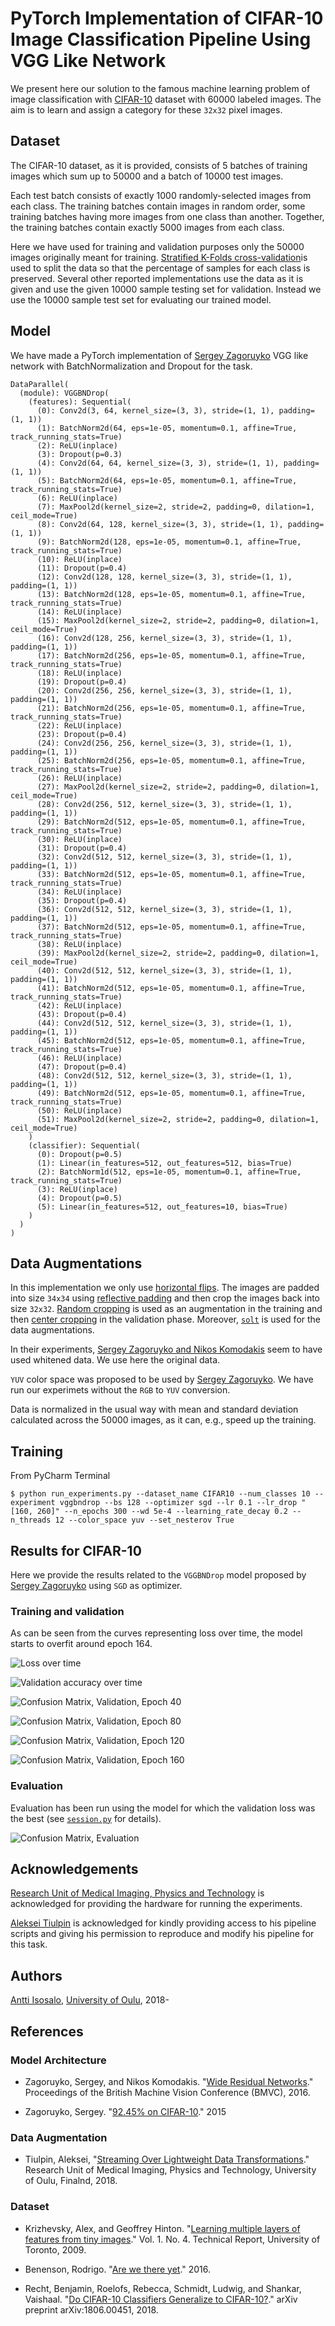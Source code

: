 # PyTorch Implementation of CIFAR-10 Image Classification Pipeline Using VGG Like Network

We present here our solution to the famous machine learning problem of image classification with [CIFAR-10](https://www.cs.toronto.edu/~kriz/cifar.html) dataset with 60000 labeled images. The aim is to learn and assign a category for these `32x32` pixel images.


## Dataset

The CIFAR-10 dataset, as it is provided, consists of 5 batches of training images which sum up to 50000 and a batch of 10000 test images.

Each test batch consists of exactly 1000 randomly-selected images from each class. The training batches contain images in random order, some training batches having more images from one class than another. Together, the training batches contain exactly 5000 images from each class.

Here we have used for training and validation purposes only the 50000 images originally meant for training. [Stratified K-Folds cross-validation]()is used to split the data so that the percentage of samples for each class is preserved. Several other reported implementations use the data as it is given and use the given 10000 sample testing set for validation. Instead we use the 10000 sample test set for evaluating our trained model.


## Model

We have made a PyTorch implementation of [Sergey Zagoruyko](https://github.com/szagoruyko/cifar.torch) VGG like network with BatchNormalization and Dropout for the task.

```
DataParallel(
  (module): VGGBNDrop(
    (features): Sequential(
      (0): Conv2d(3, 64, kernel_size=(3, 3), stride=(1, 1), padding=(1, 1))
      (1): BatchNorm2d(64, eps=1e-05, momentum=0.1, affine=True, track_running_stats=True)
      (2): ReLU(inplace)
      (3): Dropout(p=0.3)
      (4): Conv2d(64, 64, kernel_size=(3, 3), stride=(1, 1), padding=(1, 1))
      (5): BatchNorm2d(64, eps=1e-05, momentum=0.1, affine=True, track_running_stats=True)
      (6): ReLU(inplace)
      (7): MaxPool2d(kernel_size=2, stride=2, padding=0, dilation=1, ceil_mode=True)
      (8): Conv2d(64, 128, kernel_size=(3, 3), stride=(1, 1), padding=(1, 1))
      (9): BatchNorm2d(128, eps=1e-05, momentum=0.1, affine=True, track_running_stats=True)
      (10): ReLU(inplace)
      (11): Dropout(p=0.4)
      (12): Conv2d(128, 128, kernel_size=(3, 3), stride=(1, 1), padding=(1, 1))
      (13): BatchNorm2d(128, eps=1e-05, momentum=0.1, affine=True, track_running_stats=True)
      (14): ReLU(inplace)
      (15): MaxPool2d(kernel_size=2, stride=2, padding=0, dilation=1, ceil_mode=True)
      (16): Conv2d(128, 256, kernel_size=(3, 3), stride=(1, 1), padding=(1, 1))
      (17): BatchNorm2d(256, eps=1e-05, momentum=0.1, affine=True, track_running_stats=True)
      (18): ReLU(inplace)
      (19): Dropout(p=0.4)
      (20): Conv2d(256, 256, kernel_size=(3, 3), stride=(1, 1), padding=(1, 1))
      (21): BatchNorm2d(256, eps=1e-05, momentum=0.1, affine=True, track_running_stats=True)
      (22): ReLU(inplace)
      (23): Dropout(p=0.4)
      (24): Conv2d(256, 256, kernel_size=(3, 3), stride=(1, 1), padding=(1, 1))
      (25): BatchNorm2d(256, eps=1e-05, momentum=0.1, affine=True, track_running_stats=True)
      (26): ReLU(inplace)
      (27): MaxPool2d(kernel_size=2, stride=2, padding=0, dilation=1, ceil_mode=True)
      (28): Conv2d(256, 512, kernel_size=(3, 3), stride=(1, 1), padding=(1, 1))
      (29): BatchNorm2d(512, eps=1e-05, momentum=0.1, affine=True, track_running_stats=True)
      (30): ReLU(inplace)
      (31): Dropout(p=0.4)
      (32): Conv2d(512, 512, kernel_size=(3, 3), stride=(1, 1), padding=(1, 1))
      (33): BatchNorm2d(512, eps=1e-05, momentum=0.1, affine=True, track_running_stats=True)
      (34): ReLU(inplace)
      (35): Dropout(p=0.4)
      (36): Conv2d(512, 512, kernel_size=(3, 3), stride=(1, 1), padding=(1, 1))
      (37): BatchNorm2d(512, eps=1e-05, momentum=0.1, affine=True, track_running_stats=True)
      (38): ReLU(inplace)
      (39): MaxPool2d(kernel_size=2, stride=2, padding=0, dilation=1, ceil_mode=True)
      (40): Conv2d(512, 512, kernel_size=(3, 3), stride=(1, 1), padding=(1, 1))
      (41): BatchNorm2d(512, eps=1e-05, momentum=0.1, affine=True, track_running_stats=True)
      (42): ReLU(inplace)
      (43): Dropout(p=0.4)
      (44): Conv2d(512, 512, kernel_size=(3, 3), stride=(1, 1), padding=(1, 1))
      (45): BatchNorm2d(512, eps=1e-05, momentum=0.1, affine=True, track_running_stats=True)
      (46): ReLU(inplace)
      (47): Dropout(p=0.4)
      (48): Conv2d(512, 512, kernel_size=(3, 3), stride=(1, 1), padding=(1, 1))
      (49): BatchNorm2d(512, eps=1e-05, momentum=0.1, affine=True, track_running_stats=True)
      (50): ReLU(inplace)
      (51): MaxPool2d(kernel_size=2, stride=2, padding=0, dilation=1, ceil_mode=True)
    )
    (classifier): Sequential(
      (0): Dropout(p=0.5)
      (1): Linear(in_features=512, out_features=512, bias=True)
      (2): BatchNorm1d(512, eps=1e-05, momentum=0.1, affine=True, track_running_stats=True)
      (3): ReLU(inplace)
      (4): Dropout(p=0.5)
      (5): Linear(in_features=512, out_features=10, bias=True)
    )
  )
)
```


## Data Augmentations

In this implementation we only use [horizontal flips](https://mipt-oulu.github.io/solt/transforms.html#solt.transforms.RandomFlip). The images are padded into size `34x34` using [reflective padding](https://mipt-oulu.github.io/solt/transforms.html#solt.transforms.PadTransform) and then crop the images back into size `32x32`. [Random cropping](https://mipt-oulu.github.io/solt/transforms.html#solt.transforms.CropTransform) is used as an augmentation in the training and then [center cropping](https://mipt-oulu.github.io/solt/transforms.html#solt.transforms.CropTransform) in the validation phase. Moreover, [`solt`](https://mipt-oulu.github.io/solt/) is used for the data augmentations.

In their experiments, [Sergey Zagoruyko and Nikos Komodakis](https://github.com/szagoruyko/wide-residual-networks) seem to have used whitened data. We use here the original data.

`YUV` color space was proposed to be used by [Sergey Zagoruyko](https://github.com/szagoruyko/cifar.torch). We have run our experimets without the `RGB` to `YUV` conversion.

Data is normalized in the usual way with mean and standard deviation calculated across the 50000 images, as it can, e.g., speed up the training.


## Training

From PyCharm Terminal

```
$ python run_experiments.py --dataset_name CIFAR10 --num_classes 10 --experiment vggbndrop --bs 128 --optimizer sgd --lr 0.1 --lr_drop "[160, 260]" --n_epochs 300 --wd 5e-4 --learning_rate_decay 0.2 --n_threads 12 --color_space yuv --set_nesterov True
```


## Results for CIFAR-10

Here we provide the results related to the `VGGBNDrop` model proposed by [Sergey Zagoruyko](https://github.com/szagoruyko/cifar.torch) using `SGD` as optimizer.

### Training and validation

As can be seen from the curves representing loss over time, the model starts to overfit around epoch 164.

![Loss over time](https://github.com/aisosalo/CIFAR-10/blob/master/plots/Loss_fold_0_2019_02_25_06_20.png)

![Validation accuracy over time](https://github.com/aisosalo/CIFAR-10/blob/master/plots/Accuracy_fold_0_2019_02_25_06_20.png)

![Confusion Matrix, Validation, Epoch 40](https://github.com/aisosalo/CIFAR-10/blob/master/plots/CM_fold_0_epoch_39_2019_02_24_19_54.png)

![Confusion Matrix, Validation, Epoch 80](https://github.com/aisosalo/CIFAR-10/blob/master/plots/CM_fold_0_epoch_79_2019_02_24_20_51.png)

![Confusion Matrix, Validation, Epoch 120](https://github.com/aisosalo/CIFAR-10/blob/master/plots/CM_fold_0_epoch_119_2019_02_24_22_02.png)

![Confusion Matrix, Validation, Epoch 160](https://github.com/aisosalo/CIFAR-10/blob/master/plots/CM_fold_0_epoch_159_2019_02_24_23_27.png)

### Evaluation

Evaluation has been run using the model for which the validation loss was the best (see [`session.py`](https://github.com/aisosalo/CIFAR-10/blob/master/imageclassification/training/session.py#L152-L178) for details).

![Confusion Matrix, Evaluation](https://github.com/aisosalo/CIFAR-10/blob/master/plots/CM_evaluation_2019_02_25.png)


## Acknowledgements

[Research Unit of Medical Imaging, Physics and Technology](http://www.mipt-oulu.fi/) is acknowledged for providing the hardware for running the experiments.

[Aleksei Tiulpin](https://github.com/lext) is acknowledged for kindly providing access to his pipeline scripts and giving his permission to reproduce and modify his pipeline for this task.


## Authors

[Antti Isosalo](https://github.com/aisosalo/), [University of Oulu](https://www.oulu.fi/university/), 2018-


## References

### Model Architecture

* Zagoruyko, Sergey, and Nikos Komodakis. "[Wide Residual Networks](https://arxiv.org/abs/1605.07146)." Proceedings of the British Machine Vision Conference (BMVC), 2016.

* Zagoruyko, Sergey. "[92.45% on CIFAR-10](https://github.com/szagoruyko/cifar.torch)." 2015

### Data Augmentation

* Tiulpin, Aleksei, "[Streaming Over Lightweight Data Transformations](https://mipt-oulu.github.io/solt/)." Research Unit of Medical Imaging, Physics and Technology, University of Oulu, Finalnd, 2018.

### Dataset

* Krizhevsky, Alex, and Geoffrey Hinton. "[Learning multiple layers of features from tiny images](https://www.cs.toronto.edu/~kriz/learning-features-2009-TR.pdf)." Vol. 1. No. 4. Technical Report, University of Toronto, 2009.

* Benenson, Rodrigo. "[Are we there yet](http://rodrigob.github.io/are_we_there_yet/build/classification_datasets_results.html)." 2016.

* Recht, Benjamin, Roelofs, Rebecca, Schmidt, Ludwig, and Shankar, Vaishaal. "[Do CIFAR-10 Classifiers Generalize to CIFAR-10?](https://arxiv.org/abs/1806.00451)." arXiv preprint arXiv:1806.00451, 2018.
